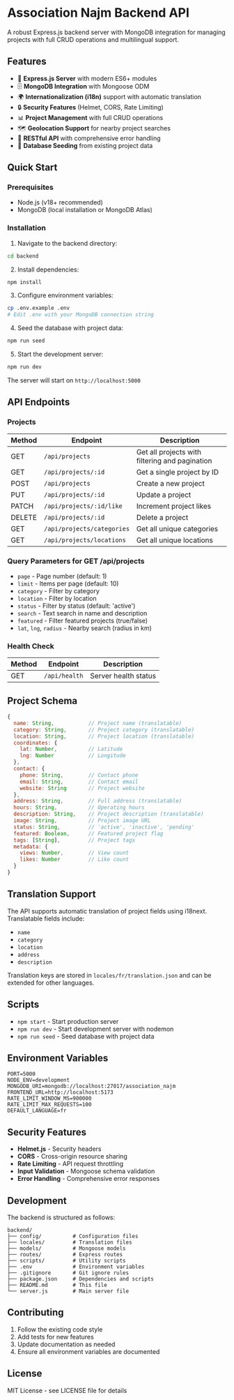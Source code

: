 # Association Najm Backend API

A robust Express.js backend server with MongoDB integration for managing projects with full CRUD operations and multilingual support.

## Features

- 🚀 **Express.js Server** with modern ES6+ modules
- 🗄️ **MongoDB Integration** with Mongoose ODM
- 🌍 **Internationalization (i18n)** support with automatic translation
- 🔒 **Security Features** (Helmet, CORS, Rate Limiting)
- 📊 **Project Management** with full CRUD operations
- 🗺️ **Geolocation Support** for nearby project searches
- 📱 **RESTful API** with comprehensive error handling
- 🌱 **Database Seeding** from existing project data

## Quick Start

### Prerequisites

- Node.js (v18+ recommended)
- MongoDB (local installation or MongoDB Atlas)

### Installation

1. Navigate to the backend directory:
```bash
cd backend
```

2. Install dependencies:
```bash
npm install
```

3. Configure environment variables:
```bash
cp .env.example .env
# Edit .env with your MongoDB connection string
```

4. Seed the database with project data:
```bash
npm run seed
```

5. Start the development server:
```bash
npm run dev
```

The server will start on `http://localhost:5000`

## API Endpoints

### Projects

| Method | Endpoint | Description |
|--------|----------|-------------|
| GET | `/api/projects` | Get all projects with filtering and pagination |
| GET | `/api/projects/:id` | Get a single project by ID |
| POST | `/api/projects` | Create a new project |
| PUT | `/api/projects/:id` | Update a project |
| PATCH | `/api/projects/:id/like` | Increment project likes |
| DELETE | `/api/projects/:id` | Delete a project |
| GET | `/api/projects/categories` | Get all unique categories |
| GET | `/api/projects/locations` | Get all unique locations |

### Query Parameters for GET /api/projects

- `page` - Page number (default: 1)
- `limit` - Items per page (default: 10)
- `category` - Filter by category
- `location` - Filter by location
- `status` - Filter by status (default: 'active')
- `search` - Text search in name and description
- `featured` - Filter featured projects (true/false)
- `lat`, `lng`, `radius` - Nearby search (radius in km)

### Health Check

| Method | Endpoint | Description |
|--------|----------|-------------|
| GET | `/api/health` | Server health status |

## Project Schema

```javascript
{
  name: String,           // Project name (translatable)
  category: String,       // Project category (translatable)
  location: String,       // Project location (translatable)
  coordinates: {
    lat: Number,          // Latitude
    lng: Number           // Longitude
  },
  contact: {
    phone: String,        // Contact phone
    email: String,        // Contact email
    website: String       // Project website
  },
  address: String,        // Full address (translatable)
  hours: String,          // Operating hours
  description: String,    // Project description (translatable)
  image: String,          // Project image URL
  status: String,         // 'active', 'inactive', 'pending'
  featured: Boolean,      // Featured project flag
  tags: [String],         // Project tags
  metadata: {
    views: Number,        // View count
    likes: Number         // Like count
  }
}
```

## Translation Support

The API supports automatic translation of project fields using i18next. Translatable fields include:
- `name`
- `category`
- `location`
- `address`
- `description`

Translation keys are stored in `locales/fr/translation.json` and can be extended for other languages.

## Scripts

- `npm start` - Start production server
- `npm run dev` - Start development server with nodemon
- `npm run seed` - Seed database with project data

## Environment Variables

```env
PORT=5000
NODE_ENV=development
MONGODB_URI=mongodb://localhost:27017/association_najm
FRONTEND_URL=http://localhost:5173
RATE_LIMIT_WINDOW_MS=900000
RATE_LIMIT_MAX_REQUESTS=100
DEFAULT_LANGUAGE=fr
```

## Security Features

- **Helmet.js** - Security headers
- **CORS** - Cross-origin resource sharing
- **Rate Limiting** - API request throttling
- **Input Validation** - Mongoose schema validation
- **Error Handling** - Comprehensive error responses

## Development

The backend is structured as follows:

```
backend/
├── config/          # Configuration files
├── locales/         # Translation files
├── models/          # Mongoose models
├── routes/          # Express routes
├── scripts/         # Utility scripts
├── .env             # Environment variables
├── .gitignore       # Git ignore rules
├── package.json     # Dependencies and scripts
├── README.md        # This file
└── server.js        # Main server file
```

## Contributing

1. Follow the existing code style
2. Add tests for new features
3. Update documentation as needed
4. Ensure all environment variables are documented

## License

MIT License - see LICENSE file for details
